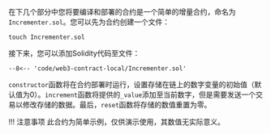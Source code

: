 在下几个部分中您将要编译和部署的合约是一个简单的增量合约，命名为`Incrementer.sol`。您可以先为合约创建一个文件：

```
touch Incrementer.sol
```

接下来，您可以添加Solidity代码至文件：

```solidity
--8<-- 'code/web3-contract-local/Incrementer.sol'
```

`constructor`函数将在合约部署时运行，设置存储在链上的数字变量的初始值（默认值为0）。`increment`函数将提供的`_value`添加至当前数字，但是需要发送一个交易以修改存储的数据。最后，`reset`函数将存储的数值重置为零。

!!! 注意事项
    此合约为简单示例，仅供演示使用，其数值无实际意义。